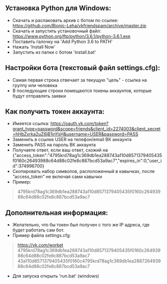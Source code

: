 Установка Python для Windows:
---
* Скачать  и распаковать архив с ботом по ссылке:
https://github.com/Bionic-Leha/vkfriendspam/archive/master.zip
* Скачать и запустить установочный файл:
https://www.python.org/ftp/python/3.6.1/python-3.6.1.exe
* Поставить галочку на 'Add Python 3.6 to PATH'
* Нажать 'Install Now'
* Запустить из папки с ботом 'install.bat'

Настройки бота (текстовый файл settings.cfg):
---
* Самая первая строка отвечает за текущую "цель" - ссылка на группу или человека
* В последующие строки помещаются токены аккаунтов, которые будут отправлять заявки

Как получить токен аккаунта:
---
* Имеется ссылка: https://oauth.vk.com/token?grant_type=password&scope=friends&client_id=2274003&client_secret=hHbZxrka2uZ6jB1inYsH&username=USER&password=PASS
* Заменить в ссылке USER на телефон/email ВК аккаунта
* Заменить PASS на пароль ВК аккаунта
* Получаете ответ, если ваш ответ, схожий на {"access_token":"4795krd78ag1c369db1ea288743a110d8571379405435f0160c26493988c64d88c02fe8c887bcd53a9ac7","expires_in":0,"user_id":374996700}
* Скопировать набор символов, расположенный в кавычках, после "access_token" не включая сами кавычки
* Пример:
>4795krd78ag1c369db1ea288743a110d8571379405435f0160c26493988c64d88c02fe8c887bcd53a9ac7

Дополнительная информация:
---
* Желательно, что бы токен был получен с того же IP адреса, где будет работать сам бот.
* Пример файла settings.cfg:
>https://vk.com/worket
>4795krd78ag1c369db1ea288743a110d8571379405435f0160c26493988c64d88c02fe8c887bcd53a9ac7
>43a110d8571379405435f0160c4795krd78ag1c369db1ea288726493988c64d88c02fe8c887bcd53a9ac7
* Для запуска открыть 'run.bat' (windows)